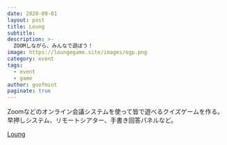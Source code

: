 ```yaml
---
date: 2020-09-01
layout: post
title: Loung
subtitle: 
description: >-
  ZOOMしながら、みんなで遊ぼう！
image: https://loungegame.site/images/ogp.png
category: event
tags:
  - event
  - game
author: goofmint
paginate: true
---
```

Zoomなどのオンライン会議システムを使って皆で遊べるクイズゲームを作る。早押しシステム、リモートシアター、手書き回答パネルなど。

[Loung](https://loungegame.site/)

